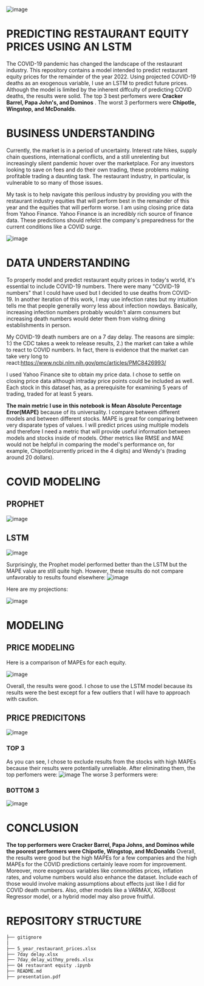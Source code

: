 ![image](https://user-images.githubusercontent.com/101752113/196540084-8af6bf70-e6da-49a6-b1d3-208e423aced9.png)
# PREDICTING RESTAURANT EQUITY PRICES USING AN LSTM
The COVID-19 pandemic has changed the landscape of the restaurant industry. This repository contains a model intended to predict restaurant equity prices for the remainder of the year 2022. Using  projected COVID-19 deaths as an exogenous variable, I use an LSTM to predict future prices. Although the model is limited by the inherent diffculty of predicting COVID deaths, the results were solid. The top 3 best perfomers were **Cracker Barrel, Papa John's, and Dominos** . The worst 3 performers were **Chipotle, Wingstop, and McDonalds**.
# BUSINESS UNDERSTANDING
Currently, the market is in a period of uncertainty. Interest rate hikes, supply chain questions, international conflicts, and a still unrelenting but increasingly silent pandemic hover over the marketplace. For any investors looking to save on fees and do their own trading, these problems making profitable trading a daunting task. The restaurant industry, in particular, is vulnerable to so many of those issues. 

My task is to help navigate this perilous industry by providing you with the restaurant industry equities that will perform best in the remainder of this year and the equities that will perform worse. I am using closing price data from Yahoo Finance. Yahoo Finance is an incredibly rich source of finance data. These predictions should refelct the company's preparedness for the current conditions like a COVID surge.

![image](https://user-images.githubusercontent.com/101752113/196517979-a5b5e470-7498-4dbf-bbca-e486a1f1d0b4.png)
# DATA UNDERSTANDING

To properly model and predict restaurant equity prices in today's world, it's essential to include COVID-19 numbers. There were many "COVID-19 numbers" that I could have used but I decided to use deaths from COVID-19. In another iteration of this work, I may use infection rates but my intuition tells me that people generally worry less about infection nowdays. Basically, increasing infection numbers probably wouldn't alarm consumers but increasing death numbers would deter them from visitng dining establishments in person. 

My COVID-19 death numbers are on a 7 day delay. The reasons are simple: 1:) the CDC takes a week to release results, 2.) the market can take a while to react to COVID numbers. In fact, there is evidence that the market can take very long to react:https://www.ncbi.nlm.nih.gov/pmc/articles/PMC8426993/

I used Yahoo Finance site to obtain my price data. I chose to settle on closing price data although intraday price points could be included as well. Each stock in this dataset has, as a prerequisite for examining 5 years of trading, traded for at least 5 years.

**The main metric I use in this notebook is Mean Absolute Percentage Error(MAPE)** because of its universality. I compare between different models and between different stocks. MAPE is great for comparing between very disparate types of values. I will predict prices using multiple models and therefore I need a metric that will provide useful information between models and stocks inside of models. Other metrics like RMSE and MAE would not be helpful in comparing the model's performance on, for example, Chipotle(currently priced in the 4 digits) and Wendy's (trading around 20 dollars). 

# COVID MODELING
## PROPHET
![image](https://user-images.githubusercontent.com/101752113/196771390-a5af457c-43ee-47b3-8a05-d406ed568493.png)

## LSTM 

![image](https://user-images.githubusercontent.com/101752113/196772471-22d2e619-d4eb-45fb-8455-90c5a1c47107.png)

Surprisingly, the Prophet model performed better than the LSTM but the  MAPE value are still quite high. However, these results do not compare unfavorably to results found elsewhere:
![image](https://user-images.githubusercontent.com/101752113/196505182-2cfb9325-1b72-4e30-aed9-708ae257abef.png)

Here are my projections:

![image](https://user-images.githubusercontent.com/101752113/196772766-7b716420-23cf-4403-8781-112662a9ef01.png)
# MODELING 

## PRICE MODELING
Here is a comparison of MAPEs for each equity.

![image](https://user-images.githubusercontent.com/101752113/196774050-ff242e8d-5921-4617-8cc4-f35dca131903.png)

Overall, the results were good. I chose to use the LSTM model because its results were the best except for a few outliers that I will have to approach with caution.

## PRICE PREDICITONS
![image](https://user-images.githubusercontent.com/101752113/196526582-2c3fcc37-f170-4c59-bdfd-6c06ecdd43fd.png)

### TOP 3
As you can see, I chose to exclude results from the stocks with high MAPEs because their results were potentially unreliable. After eliminating them, the top perfomers were:
![image](https://user-images.githubusercontent.com/101752113/196537020-01c6efd6-98a5-42e8-9c80-fd85ead16e17.png)
The worse 3 performers were:
### BOTTOM 3
![image](https://user-images.githubusercontent.com/101752113/196536880-02a9be50-2c48-4e28-96ce-f5be03948a9c.png)



# CONCLUSION
**The top performers were Cracker Barrel, Papa Johns, and Dominos while the poorest performers were Chipotle, Wingstop, and McDonalds** Overall, the results were good but the high MAPEs for a few companies and the high MAPEs for the COVID predictions certainly leave room for improvement. Moreover, more exogenous variables like commodities prices, inflation rates, and volume numbers would also enhance the dataset. Include each of those would involve making assumptions about effects just like I did for COVID death numbers. Also, other models like a VARMAX, XGBoost Regressor model, or a hybrid model may also prove fruitful. 

# REPOSITORY STRUCTURE
```bash
├── gitignore
│  
├── 5_year_restaurant_prices.xlsx
├── 7day delay.xlsx
├── 7day_delay_withmy_preds.xlsx
├── Q4 restaurant equity .ipynb
├── README.md
├── presentation.pdf
```
